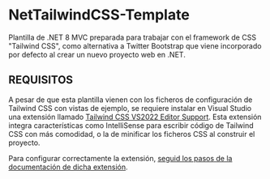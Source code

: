 # NetTailwindCSS-Template
Plantilla de .NET 8 MVC preparada para trabajar con el framework de CSS "Tailwind CSS", como alternativa a Twitter Bootstrap que viene incorporado por defecto al crear un nuevo proyecto web en .NET.

## REQUISITOS
A pesar de que esta plantilla vienen con los ficheros de configuración de Tailwind CSS con vistas de ejemplo, se requiere instalar en Visual Studio una extensión llamado [Tailwind CSS VS2022 Editor Support](https://github.com/theron-wang/VS2022-Editor-Support-for-Tailwind-CSS/tree/main). Esta extensión integra características como IntelliSense para escribir código de Tailwind CSS con más comodidad, o la de minificar los ficheros CSS al construir el proyecto.

Para configurar correctamente la extensión, [seguid los pasos de la documentación de dicha extensión](https://github.com/theron-wang/VS2022-Editor-Support-for-Tailwind-CSS/tree/main).

